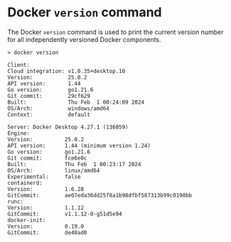 # Docker ```version``` command

The Docker ```version``` command is used to print the current version number for all independently versioned Docker components.

    > docker version

    Client:
    Cloud integration: v1.0.35+desktop.10
    Version:           25.0.2
    API version:       1.44
    Go version:        go1.21.6
    Git commit:        29cf629
    Built:             Thu Feb  1 00:24:09 2024
    OS/Arch:           windows/amd64
    Context:           default

    Server: Docker Desktop 4.27.1 (136059)
    Engine:
    Version:          25.0.2
    API version:      1.44 (minimum version 1.24)
    Go version:       go1.21.6
    Git commit:       fce6e0c
    Built:            Thu Feb  1 00:23:17 2024
    OS/Arch:          linux/amd64
    Experimental:     false
    containerd:
    Version:          1.6.28
    GitCommit:        ae07eda36dd25f8a1b98dfbf587313b99c0190bb
    runc:
    Version:          1.1.12
    GitCommit:        v1.1.12-0-g51d5e94
    docker-init:
    Version:          0.19.0
    GitCommit:        de40ad0